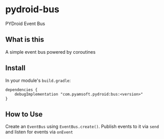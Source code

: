 # pydroid-bus
PYDroid Event Bus

## What is this

A simple event bus powered by coroutines

## Install

In your module's `build.gradle`:
```
dependencies {
    debugImplementation "com.pyamsoft.pydroid:bus:<version>"
}
```

## How to Use

Create an `EventBus` using `EventBus.create()`. Publish events to it via `send`
and listen for events via `onEvent`
